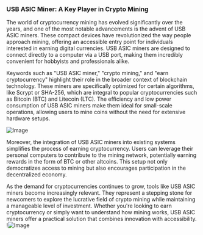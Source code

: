 ### USB ASIC Miner: A Key Player in Crypto Mining

The world of cryptocurrency mining has evolved significantly over the years, and one of the most notable advancements is the advent of USB ASIC miners. These compact devices have revolutionized the way people approach mining, offering an accessible entry point for individuals interested in earning digital currencies. USB ASIC miners are designed to connect directly to a computer via a USB port, making them incredibly convenient for hobbyists and professionals alike.

Keywords such as "USB ASIC miner," "crypto mining," and "earn cryptocurrency" highlight their role in the broader context of blockchain technology. These miners are specifically optimized for certain algorithms, like Scrypt or SHA-256, which are integral to popular cryptocurrencies such as Bitcoin (BTC) and Litecoin (LTC). The efficiency and low power consumption of USB ASIC miners make them ideal for small-scale operations, allowing users to mine coins without the need for extensive hardware setups.

![Image](https://github.com/user-attachments/assets/b6e7b7a2-655e-4d44-8baa-20c566a3cb65)

Moreover, the integration of USB ASIC miners into existing systems simplifies the process of earning cryptocurrency. Users can leverage their personal computers to contribute to the mining network, potentially earning rewards in the form of BTC or other altcoins. This setup not only democratizes access to mining but also encourages participation in the decentralized economy.

As the demand for cryptocurrencies continues to grow, tools like USB ASIC miners become increasingly relevant. They represent a stepping stone for newcomers to explore the lucrative field of crypto mining while maintaining a manageable level of investment. Whether you're looking to earn cryptocurrency or simply want to understand how mining works, USB ASIC miners offer a practical solution that combines innovation with accessibility. !![Image](https://github.com/user-attachments/assets/b6e7b7a2-655e-4d44-8baa-20c566a3cb65)